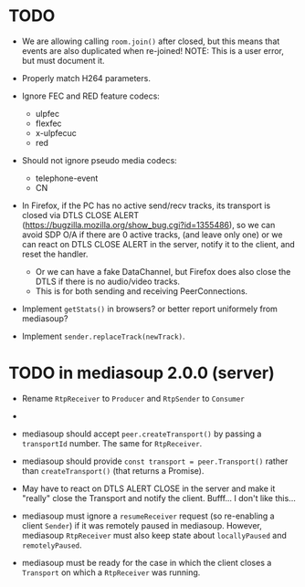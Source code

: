# TODO

* We are allowing calling `room.join()` after closed, but this means that events are also duplicated when re-joined! NOTE: This is a user error, but must document it.

* Properly match H264 parameters.

* Ignore FEC and RED feature codecs:
  * ulpfec
  * flexfec
  * x-ulpfecuc
  * red

* Should not ignore pseudo media codecs:
  * telephone-event
  * CN

* In Firefox, if the PC has no active send/recv tracks, its transport is closed via DTLS CLOSE ALERT (https://bugzilla.mozilla.org/show_bug.cgi?id=1355486), so we can avoid SDP O/A if there are 0 active tracks, (and leave only one) or we can react on DTLS CLOSE ALERT in the server, notify it to the client, and reset the handler.
  - Or we can have a fake DataChannel, but Firefox does also close the DTLS if there is no audio/video tracks.
  - This is for both sending and receiving PeerConnections.

* Implement `getStats()` in browsers? or better report uniformely from mediasoup?

* Implement `sender.replaceTrack(newTrack)`.


# TODO in mediasoup 2.0.0 (server)

* Rename `RtpReceiver` to `Producer` and `RtpSender` to `Consumer`
* 
* mediasoup should accept `peer.createTransport()` by passing a `transportId` number. The same for `RtpReceiver`.

* mediasoup should provide `const transport = peer.Transport()` rather than `createTransport()` (that returns a Promise).

* May have to react on DTLS ALERT CLOSE in the server and make it "really" close the Transport and notify the client. Bufff... I don't like this...

* mediasoup must ignore a `resumeReceiver` request (so re-enabling a client `Sender`) if it was remotely paused in mediasoup. However, mediasoup `RtpReceiver` must also keep state about `locallyPaused` and `remotelyPaused`.

* mediasoup must be ready for the case in which the client closes a `Transport` on which a `RtpReceiver` was running.
